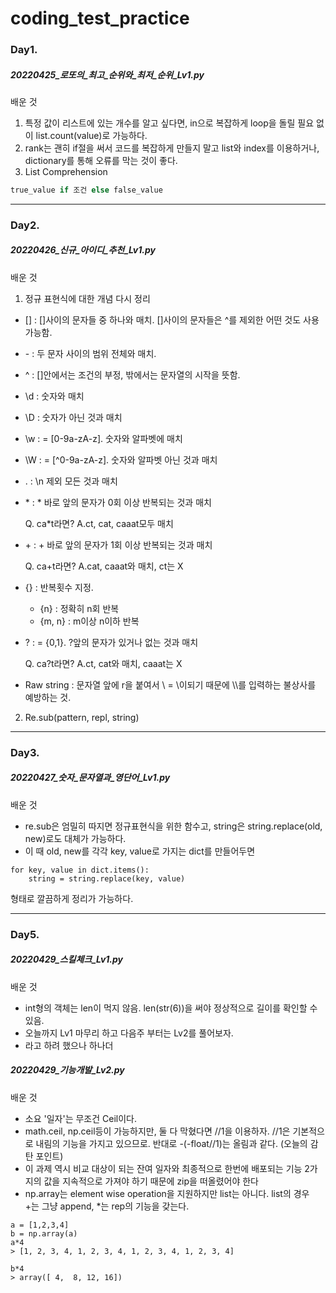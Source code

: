 # coding_test_practice

### Day1.
##### 20220425_로또의_최고_순위와_최저_순위_Lv1.py
배운 것
1. 특정 값이 리스트에 있는 개수를 알고 싶다면, in으로 복잡하게 loop을 돌릴 필요 없이 list.count(value)로 가능하다.
2. rank는 괜히 if절을 써서 코드를 복잡하게 만들지 말고 list와 index를 이용하거나, dictionary를 통해 오류를 막는 것이 좋다.
3. List Comprehension
```python
true_value if 조건 else false_value
```
------------


### Day2.
##### 20220426_신규_아이디_추천_Lv1.py
배운 것
1. 정규 표현식에 대한 개념 다시 정리
- []  : []사이의 문자들 중 하나와 매치. []사이의 문자들은 ^를 제외한 어떤 것도 사용 가능함. 
- \-   : 두 문자 사이의 범위 전체와 매치.
- ^   : []안에서는 조건의 부정, 밖에서는 문자열의 시작을 뜻함.
- \d  : 숫자와 매치
- \D  : 숫자가 아닌 것과 매치
- \w  : = [0-9a-zA-z]. 숫자와 알파벳에 매치
- \W  : = [^0-9a-zA-z]. 숫자와 알파벳 아닌 것과 매치
- .   : \n 제외 모든 것과 매치
- \*  : * 바로 앞의 문자가 0회 이상 반복되는 것과 매치

    Q. ca\*t라면? A.ct, cat, caaat모두 매치
- \+   : + 바로 앞의 문자가 1회 이상 반복되는 것과 매치

    Q. ca+t라면? A.cat, caaat와 매치, ct는 X
- {}  : 반복횟수 지정.
  - {n} : 정확히 n회 반복
  - {m, n} : m이상 n이하 반복

- ?   : = {0,1}. ?앞의 문자가 있거나 없는 것과 매치

    Q. ca?t라면? A.ct, cat와 매치, caaat는 X
    
- Raw string : 문자열 앞에 r을 붙여서 \\ = \이되기 때문에 \\\\를 입력하는 불상사를 예방하는 것. 


2. Re.sub(pattern, repl, string)
------------

### Day3.
##### 20220427_숫자_문자열과_영단어_Lv1.py
배운 것
- re.sub은 엄밀히 따지면 정규표현식을 위한 함수고, string은 string.replace(old, new)로도 대체가 가능하다. 
- 이 때 old, new를 각각 key, value로 가지는 dict를 만들어두면
```
for key, value in dict.items():
    string = string.replace(key, value)
```
형태로 깔끔하게 정리가 가능하다.

--------------
### Day5.
##### 20220429_스킬체크_Lv1.py
배운 것
- int형의 객체는 len이 먹지 않음. len(str(6))을 써야 정상적으로 길이를 확인할 수 있음.
- 오늘까지 Lv1 마무리 하고 다음주 부터는 Lv2를 풀어보자.
- 라고 하려 했으나 하나더

##### 20220429_기능개발_Lv2.py
배운 것
- 소요 '일자'는 무조건 Ceil이다.
- math.ceil, np.ceil등이 가능하지만, 둘 다 막혔다면 //1을 이용하자. //1은 기본적으로 내림의 기능을 가지고 있으므로. 반대로 -(-float//1)는 올림과 같다. (오늘의 감탄 포인트)
- 이 과제 역시 비교 대상이 되는 잔여 일자와 최종적으로 한번에 배포되는 기능 2가지의 값을 지속적으로 가져야 하기 때문에 zip을 떠올렸어야 한다
- np.array는 element wise operation을 지원하지만 list는 아니다. list의 경우 +는 그냥 append, \*는 rep의 기능을 갖는다.
```
a = [1,2,3,4]
b = np.array(a)
a*4
> [1, 2, 3, 4, 1, 2, 3, 4, 1, 2, 3, 4, 1, 2, 3, 4]

b*4
> array([ 4,  8, 12, 16])
```
